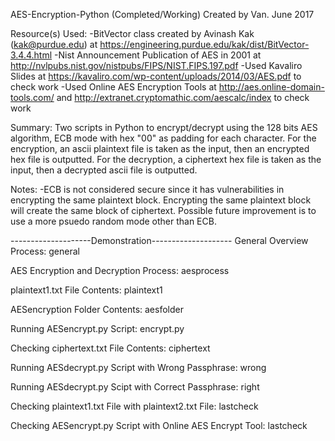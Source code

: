 AES-Encryption-Python (Completed/Working)
Created by Van. June 2017

Resource(s) Used:
-BitVector class created by Avinash Kak (kak@purdue.edu) at https://engineering.purdue.edu/kak/dist/BitVector-3.4.4.html
-Nist Announcement Publication of AES in 2001 at http://nvlpubs.nist.gov/nistpubs/FIPS/NIST.FIPS.197.pdf
-Used Kavaliro Slides at https://kavaliro.com/wp-content/uploads/2014/03/AES.pdf to check work
-Used Online AES Encryption Tools at http://aes.online-domain-tools.com/ and http://extranet.cryptomathic.com/aescalc/index to check work

Summary:
Two scripts in Python to encrypt/decrypt using the 128 bits AES algorithm, ECB mode with hex "00" as padding for each character. For the encryption, an ascii plaintext file is taken as the input, then an encrypted hex file is outputted. For the decryption, a ciphertext hex file is taken as the input, then a decrypted ascii file is outputted.

Notes:
-ECB is not considered secure since it has vulnerabilities in encrypting the same plaintext block. Encrypting the same plaintext block will create the same block of ciphertext. Possible future improvement is to use a more psuedo random mode other than ECB.

--------------------Demonstration--------------------
General Overview Process:
general


AES Encryption and Decryption Process:
aesprocess


plaintext1.txt File Contents:
plaintext1


AESencryption Folder Contents:
aesfolder


Running AESencrypt.py Script:
encrypt.py


Checking ciphertext.txt File Contents:
ciphertext


Running AESdecrypt.py Script with Wrong Passphrase:
wrong


Running AESdecrypt.py Scipt with Correct Passphrase:
right


Checking plaintext1.txt File with plaintext2.txt File:
lastcheck


Checking AESencrypt.py Script with Online AES Encrypt Tool:
lastcheck